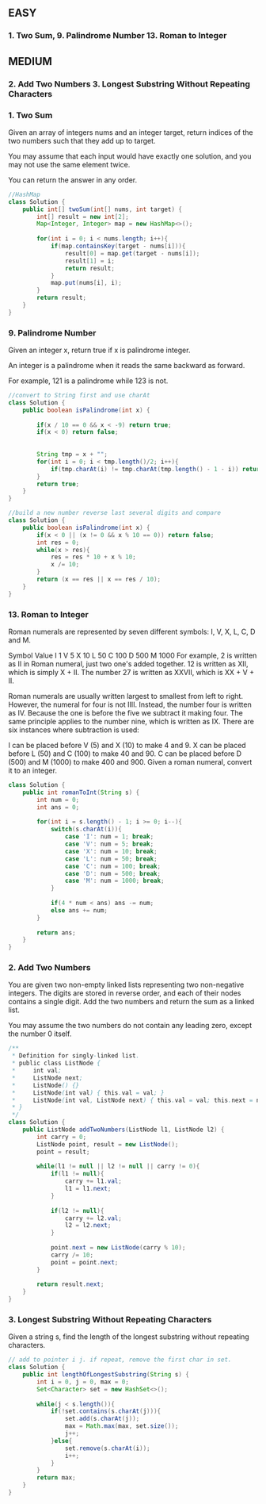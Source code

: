 ## EASY
### 1. Two Sum, 9. Palindrome Number 13. Roman to Integer
## MEDIUM
### 2. Add Two Numbers 3. Longest Substring Without Repeating Characters
### 1. Two Sum
Given an array of integers nums and an integer target, return indices of the two numbers such that they add up to target.

You may assume that each input would have exactly one solution, and you may not use the same element twice.

You can return the answer in any order.
```java
//HashMap
class Solution {
    public int[] twoSum(int[] nums, int target) {
        int[] result = new int[2];
        Map<Integer, Integer> map = new HashMap<>();
        
        for(int i = 0; i < nums.length; i++){
            if(map.containsKey(target - nums[i])){
                result[0] = map.get(target - nums[i]);
                result[1] = i;
                return result;
            }
            map.put(nums[i], i);
        }
        return result;
    }
}
```

### 9. Palindrome Number
Given an integer x, return true if x is palindrome integer.

An integer is a palindrome when it reads the same backward as forward.

For example, 121 is a palindrome while 123 is not.
```java
//convert to String first and use charAt
class Solution {
    public boolean isPalindrome(int x) {
        
        if(x / 10 == 0 && x < -9) return true;
        if(x < 0) return false;
        
        
        String tmp = x + "";
        for(int i = 0; i < tmp.length()/2; i++){
            if(tmp.charAt(i) != tmp.charAt(tmp.length() - 1 - i)) return false;
        }
        return true;
    }
}
```
```java
//build a new number reverse last several digits and compare
class Solution {
    public boolean isPalindrome(int x) {
        if(x < 0 || (x != 0 && x % 10 == 0)) return false;
        int res = 0;
        while(x > res){
            res = res * 10 + x % 10;
            x /= 10;
        }
        return (x == res || x == res / 10);
    }
}
```

### 13. Roman to Integer
Roman numerals are represented by seven different symbols: I, V, X, L, C, D and M.

Symbol       Value
I             1
V             5
X             10
L             50
C             100
D             500
M             1000
For example, 2 is written as II in Roman numeral, just two one's added together. 12 is written as XII, which is simply X + II. The number 27 is written as XXVII, which is XX + V + II.

Roman numerals are usually written largest to smallest from left to right. However, the numeral for four is not IIII. Instead, the number four is written as IV. Because the one is before the five we subtract it making four. The same principle applies to the number nine, which is written as IX. There are six instances where subtraction is used:

I can be placed before V (5) and X (10) to make 4 and 9. 
X can be placed before L (50) and C (100) to make 40 and 90. 
C can be placed before D (500) and M (1000) to make 400 and 900.
Given a roman numeral, convert it to an integer.
```java
class Solution {
    public int romanToInt(String s) {
        int num = 0;
        int ans = 0;
        
        for(int i = s.length() - 1; i >= 0; i--){
            switch(s.charAt(i)){
                case 'I': num = 1; break;
                case 'V': num = 5; break;
                case 'X': num = 10; break;
                case 'L': num = 50; break;
                case 'C': num = 100; break;
                case 'D': num = 500; break;
                case 'M': num = 1000; break;
            }
            
            if(4 * num < ans) ans -= num;
            else ans += num;
        }
        
        return ans;
    }
}
```

### 2. Add Two Numbers
You are given two non-empty linked lists representing two non-negative integers. The digits are stored in reverse order, and each of their nodes contains a single digit. Add the two numbers and return the sum as a linked list.

You may assume the two numbers do not contain any leading zero, except the number 0 itself.
```java
/**
 * Definition for singly-linked list.
 * public class ListNode {
 *     int val;
 *     ListNode next;
 *     ListNode() {}
 *     ListNode(int val) { this.val = val; }
 *     ListNode(int val, ListNode next) { this.val = val; this.next = next; }
 * }
 */
class Solution {
    public ListNode addTwoNumbers(ListNode l1, ListNode l2) {
        int carry = 0;
        ListNode point, result = new ListNode();
        point = result;
        
        while(l1 != null || l2 != null || carry != 0){
            if(l1 != null){
                carry += l1.val;
                l1 = l1.next;
            }
            
            if(l2 != null){
                carry += l2.val;
                l2 = l2.next;
            }
            
            point.next = new ListNode(carry % 10);
            carry /= 10;
            point = point.next;
        }
        
        return result.next;
    }
}
```

### 3. Longest Substring Without Repeating Characters
Given a string s, find the length of the longest substring without repeating characters.
```java
// add to pointer i j. if repeat, remove the first char in set.
class Solution {
    public int lengthOfLongestSubstring(String s) {
        int i = 0, j = 0, max = 0;
        Set<Character> set = new HashSet<>();
        
        while(j < s.length()){
            if(!set.contains(s.charAt(j))){
                set.add(s.charAt(j));
                max = Math.max(max, set.size());
                j++;
            }else{
                set.remove(s.charAt(i));
                i++;
            }
        }
        return max;
    }
}
```
